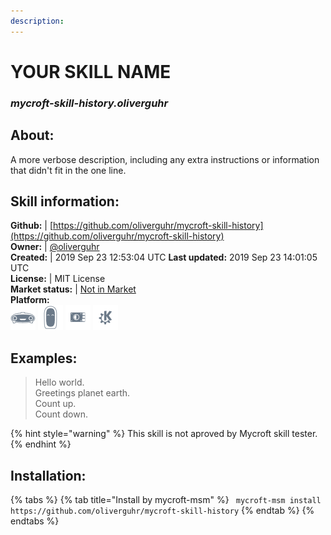 ```yaml
--- 
description: 
---
```


# YOUR SKILL NAME  
### _mycroft-skill-history.oliverguhr_  
## About:  
A more verbose description, including any extra instructions or
information that didn't fit in the one line.

## Skill information:  
**Github:** | [https://github.com/oliverguhr/mycroft-skill-history](https://github.com/oliverguhr/mycroft-skill-history)  
**Owner:** | [@oliverguhr](https://github.com/oliverguhr)  
**Created:** | 2019 Sep 23 12:53:04 UTC  **Last updated:** 2019 Sep 23 14:01:05 UTC  
**License:** | MIT License  
**Market status:** | [Not in Market](https://market.mycroft.ai/skill/)  
**Platform:**  
 ![](../.gitbook/assets/mark-1-icon.png)  ![](../.gitbook/assets/mark-2-icon.png)  ![](../.gitbook/assets/picroft-icon.png)  ![](../.gitbook/assets/kde.png)   
## Examples:  
> Hello world.  
> Greetings planet earth.  
> Count up.  
> Count down.  
  
{% hint style="warning" %}
This skill is not aproved by Mycroft skill tester.
{% endhint %}
    
## Installation:  
{% tabs %}
{% tab title="Install by mycroft-msm" %}
``` mycroft-msm install https://github.com/oliverguhr/mycroft-skill-history```
{% endtab %}
  {% endtabs %}
  